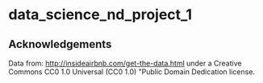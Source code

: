 # data_science_nd_project_1

## Acknowledgements
Data from: http://insideairbnb.com/get-the-data.html under a  Creative Commons CC0 1.0 Universal (CC0 1.0) "Public Domain Dedication license. 